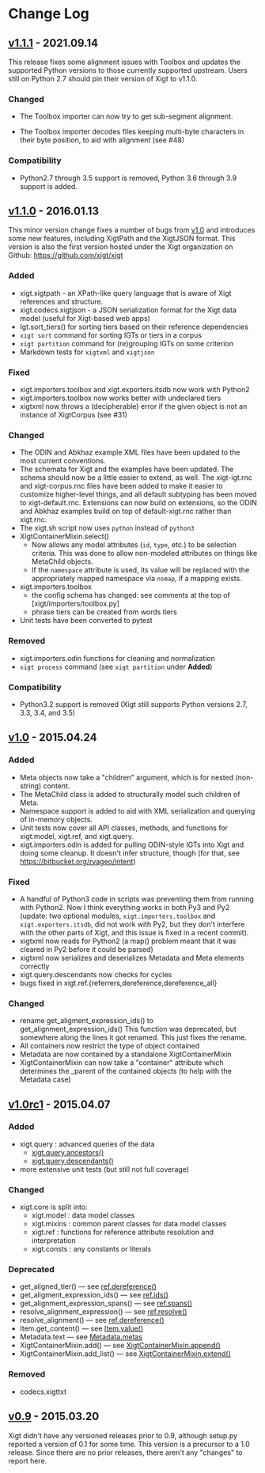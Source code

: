 # Change Log

## [v1.1.1] - 2021.09.14

This release fixes some alignment issues with Toolbox and updates the
supported Python versions to those currently supported upstream. Users
still on Python 2.7 should pin their version of Xigt to v1.1.0.

### Changed

* The Toolbox importer can now try to get sub-segment alignment.

* The Toolbox importer decodes files keeping multi-byte characters in
  their byte position, to aid with alignment (see #48)

### Compatibility

* Python2.7 through 3.5 support is removed, Python 3.6 through 3.9
  support is added.


## [v1.1.0] - 2016.01.13

This minor version change fixes a number of bugs from [v1.0] and
introduces some new features, including XigtPath and the XigtJSON
format. This version is also the first version hosted under the
Xigt organization on Github: https://github.com/xigt/xigt

### Added

* xigt.xigtpath - an XPath-like query language that is aware of Xigt
  references and structure.
* xigt.codecs.xigtjson - a JSON serialization format for the Xigt
  data model (useful for Xigt-based web apps)
* Igt.sort_tiers() for sorting tiers based on their reference dependencies
* `xigt sort` command for sorting IGTs or tiers in a corpus
* `xigt partition` command for (re)grouping IGTs on some criterion
* Markdown tests for `xigtxml` and `xigtjson`

### Fixed

* xigt.importers.toolbox and xigt.exporters.itsdb now work with Python2
* xigt.importers.toolbox now works better with undeclared tiers
* xigtxml now throws a (decipherable) error if the given object is not an
  instance of XigtCorpus (see #31)

### Changed

* The ODIN and Abkhaz example XML files have been updated to the most
  current conventions.
* The schemata for Xigt and the examples have been updated. The schema should
  now be a little easier to extend, as well. The xigt-igt.rnc and
  xigt-corpus.rnc files have been added to make it easier to customize
  higher-level things, and all default subtyping has been moved to
  xigt-default.rnc. Extensions can now build on extensions, so the ODIN and
  Abkhaz examples build on top of default-xigt.rnc rather than xigt.rnc.
* The xigt.sh script now uses `python` instead of `python3`
* XigtContainerMixin.select()
  - Now allows any model attributes (`id`, `type`, etc.) to be selection
    criteria. This was done to allow non-modeled attributes on things
    like MetaChild objects.
  - If the `namespace` attribute is used, its value will be replaced
    with the appropriately mapped namespace via `nsmap`, if a mapping
    exists.
* xigt.importers.toolbox
  - the config schema has changed: see comments at the top of
    [xigt/importers/toolbox.py]
  - phrase tiers can be created from words tiers
* Unit tests have been converted to pytest

### Removed

* xigt.importers.odin functions for cleaning and normalization
* `xigt process` command (see `xigt partition` under **Added**)

### Compatibility

* Python3.2 support is removed (Xigt still supports Python versions
  2.7, 3.3, 3.4, and 3.5)

## [v1.0] - 2015.04.24

### Added

* Meta objects now take a "children" argument, which is for nested
  (non-string) content.
* The MetaChild class is added to structurally model such children of Meta.
* Namespace support is added to aid with XML serialization and querying of
  in-memory objects.
* Unit tests now cover all API classes, methods, and functions for
  xigt.model, xigt.ref, and xigt.query.
* xigt.importers.odin is added for pulling ODIN-style IGTs into Xigt and
  doing some cleanup. It doesn't infer structure, though (for that, see
  https://bitbucket.org/ryageo/intent)

### Fixed

* A handful of Python3 code in scripts was preventing them from running with
  Python2. Now I think everything works in both Py3 and Py2 (update: two
  optional modules, `xigt.importers.toolbox` and `xigt.exporters.itsdb`,
  did not work with Py2, but they don't interfere with the other parts
  of Xigt, and this issue is fixed in a recent commit).
* xigtxml now reads <metadata> for Python2 (a map() problem meant that it was
  cleared in Py2 before it could be parsed)
* xigtxml now serializes and deserializes Metadata and Meta elements correctly
* xigt.query.descendants now checks for cycles
* bugs fixed in xigt.ref.{referrers,dereference,dereference_all}

### Changed

* rename get_aligment_expression_ids() to get_alignment_expression_ids()
  This function was deprecated, but somewhere along the lines it got renamed.
  This just fixes the rename.
* All containers now restrict the type of object contained
* Metadata are now contained by a standalone XigtContainerMixin
* XigtContainerMixin can now take a "container" attribute which determines
  the _parent of the contained objects (to help with the Metadata case)

## [v1.0rc1] - 2015.04.07

### Added

* xigt.query : advanced queries of the data
  - [xigt.query.ancestors()](../../wiki/Queries#ancestors)
  - [xigt.query.descendants()](../../wiki/Queries#descendants)
* more extensive unit tests (but still not full coverage)

### Changed

* xigt.core is split into:
  - xigt.model : data model classes
  - xigt.mixins : common parent classes for data model classes
  - xigt.ref : functions for reference attribute resolution and interpretation
  - xigt.consts : any constants or literals

### Deprecated

* get_aligned_tier()
  &mdash; see [ref.dereference()](../../wiki/References#dereference)
* get_aligment_expression_ids()
  &mdash; see [ref.ids()](../../wiki/References#ids)
* get_alignment_expression_spans()
  &mdash; see [ref.spans()](../../wiki/References#spans)
* resolve_alignment_expression()
  &mdash; see [ref.resolve()](../../wiki/References#resolve)
* resolve_alignment()
  &mdash; see [ref.dereference()](../../wiki/References#dereference)
* Item.get_content()
  &mdash; see [Item.value()](../../wiki/Data-Structures#Item_value)
* Metadata.text
  &mdash; see [Metadata.metas](../../wiki/Data-Structures#Metadata_metas)
* XigtContainerMixin.add()
  &mdash; see [XigtContainerMixin.append()](../../wiki/Data-Structures#Container_append)
* XigtContainerMixin.add_list()
  &mdash; see [XigtContainerMixin.extend()](../../wiki/Data-Structures#Container_extend)

### Removed

* codecs.xigttxt

## [v0.9] - 2015.03.20

Xigt didn't have any versioned releases prior to 0.9, although setup.py
reported a version of 0.1 for some time. This version is a precursor to a 1.0
release. Since there are no prior releases, there aren't any "changes" to
report here.


[unreleased]: https://github.com/xigt/xigt/tree/develop
[v0.9]: https://github.com/xigt/xigt/releases/tag/v0.9
[v1.0rc1]: https://github.com/xigt/xigt/releases/tag/v1.0rc1
[v1.0]: https://github.com/xigt/xigt/releases/tag/v1.0
[v1.1.0]: https://github.com/xigt/xigt/releases/tag/v1.1.0
[v1.1.1]: https://github.com/xigt/xigt/releases/tag/v1.1.1
